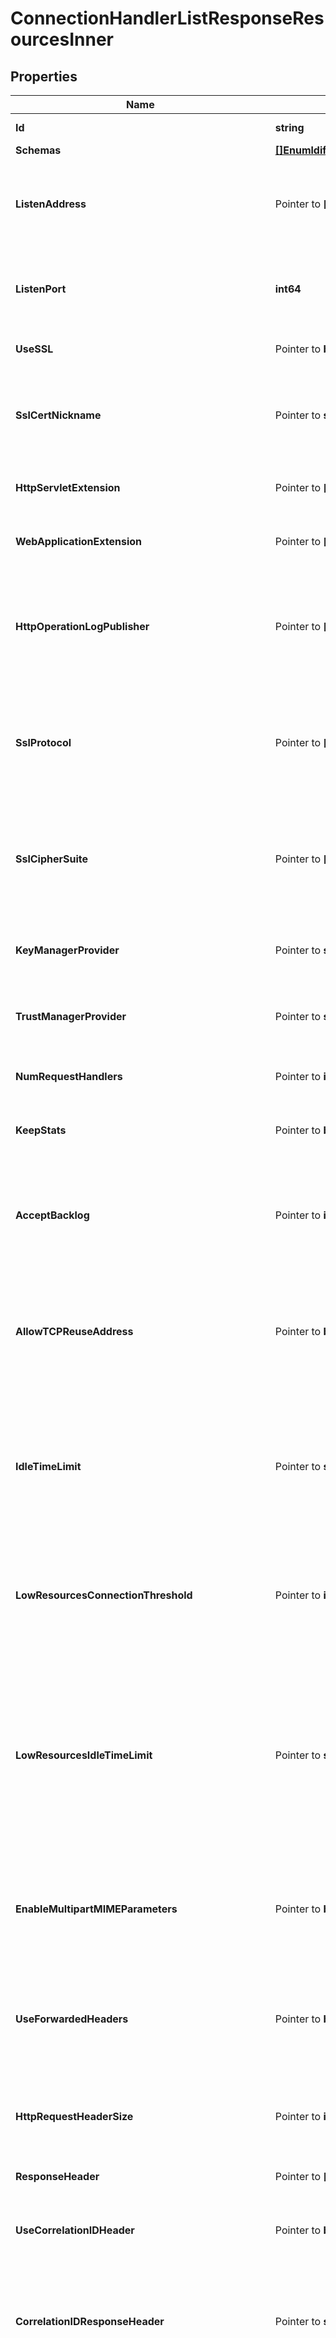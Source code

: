 # ConnectionHandlerListResponseResourcesInner

## Properties

Name | Type | Description | Notes
------------ | ------------- | ------------- | -------------
**Id** | **string** | Name of the Connection Handler | 
**Schemas** | [**[]EnumldifConnectionHandlerSchemaUrn**](EnumldifConnectionHandlerSchemaUrn.md) |  | 
**ListenAddress** | Pointer to **[]string** | Specifies the address or set of addresses on which this LDAP Connection Handler should listen for connections from LDAP clients. | [optional] 
**ListenPort** | **int64** | Specifies the port number on which the LDAP Connection Handler will listen for connections from clients. | 
**UseSSL** | Pointer to **bool** | Indicates whether the LDAP Connection Handler should use SSL. | [optional] 
**SslCertNickname** | Pointer to **string** | Specifies the nickname (also called the alias) of the certificate that the LDAP Connection Handler should use when performing SSL communication. | [optional] 
**HttpServletExtension** | Pointer to **[]string** | Specifies information about servlets that will be provided via this connection handler. | [optional] 
**WebApplicationExtension** | Pointer to **[]string** | Specifies information about web applications that will be provided via this connection handler. | [optional] 
**HttpOperationLogPublisher** | Pointer to **[]string** | Specifies the set of HTTP operation loggers that should be used to log information about requests and responses for operations processed through this HTTP Connection Handler. | [optional] 
**SslProtocol** | Pointer to **[]string** | Specifies the names of the TLS protocols that are allowed for use in SSL or StartTLS communication. The set of supported ssl protocols can be viewed via the ssl context monitor entry. | [optional] 
**SslCipherSuite** | Pointer to **[]string** | Specifies the names of the TLS cipher suites that are allowed for use in SSL or StartTLS communication. The set of supported cipher suites can be viewed via the ssl context monitor entry. | [optional] 
**KeyManagerProvider** | Pointer to **string** | Specifies the name of the key manager that should be used with this LDAP Connection Handler . | [optional] 
**TrustManagerProvider** | Pointer to **string** | Specifies the name of the trust manager that should be used with the LDAP Connection Handler . | [optional] 
**NumRequestHandlers** | Pointer to **int64** | Specifies the number of request handlers that are used to read requests from clients. | [optional] 
**KeepStats** | Pointer to **bool** | Indicates whether to enable statistics collection for this connection handler. | [optional] 
**AcceptBacklog** | Pointer to **int64** | Specifies the maximum number of pending connection attempts that are allowed to queue up in the accept backlog before the server starts rejecting new connection attempts. | [optional] 
**AllowTCPReuseAddress** | Pointer to **bool** | Indicates whether the server should attempt to reuse socket descriptors. This may be useful in environments with a high rate of connection establishment and termination. | [optional] 
**IdleTimeLimit** | Pointer to **string** | Specifies the maximum idle time for a connection. The max idle time is applied when waiting for a new request to be received on a connection, when reading the headers and content of a request, or when writing the headers and content of a response. | [optional] 
**LowResourcesConnectionThreshold** | Pointer to **int64** | Specifies the number of connections, which if exceeded, places this handler in a low resource state where a different idle time limit is applied on the connections. | [optional] 
**LowResourcesIdleTimeLimit** | Pointer to **string** | Specifies the maximum idle time for a connection when this handler is in a low resource state as defined by low-resource-connections. The max idle time is applied when waiting for a new request to be received on a connection, when reading the headers and content of a request, or when writing the headers and content of a response. | [optional] 
**EnableMultipartMIMEParameters** | Pointer to **bool** | Determines whether request form parameters submitted in multipart/ form-data (RFC 2388) format should be processed as request parameters. | [optional] 
**UseForwardedHeaders** | Pointer to **bool** | Indicates whether to use \&quot;Forwarded\&quot; and \&quot;X-Forwarded-*\&quot; request headers to override corresponding HTTP request information available during request processing. | [optional] 
**HttpRequestHeaderSize** | Pointer to **int64** | Specifies the maximum buffer size of an http request including the request uri and all of the request headers. | [optional] 
**ResponseHeader** | Pointer to **[]string** | Specifies HTTP header fields and values added to response headers for all requests. | [optional] 
**UseCorrelationIDHeader** | Pointer to **bool** | If enabled, a correlation ID header will be added to outgoing HTTP responses. | [optional] 
**CorrelationIDResponseHeader** | Pointer to **string** | Specifies the name of the HTTP response header that will contain a correlation ID value. Example values are \&quot;Correlation-Id\&quot;, \&quot;X-Amzn-Trace-Id\&quot;, and \&quot;X-Request-Id\&quot;. | [optional] 
**CorrelationIDRequestHeader** | Pointer to **[]string** | Specifies the set of HTTP request headers that may contain a value to be used as the correlation ID. Example values are \&quot;Correlation-Id\&quot;, \&quot;X-Amzn-Trace-Id\&quot;, and \&quot;X-Request-Id\&quot;. | [optional] 
**SslClientAuthPolicy** | Pointer to [**EnumconnectionHandlerSslClientAuthPolicyProp**](EnumconnectionHandlerSslClientAuthPolicyProp.md) |  | [optional] 
**EnableSniHostnameChecks** | Pointer to **bool** | Requires SNI hostnames to match or else throw an Invalid SNI error. | [optional] 
**Description** | Pointer to **string** | A description for this Connection Handler | [optional] 
**Enabled** | **bool** | Indicates whether the Connection Handler is enabled. | 
**Meta** | Pointer to [**MetaMeta**](MetaMeta.md) |  | [optional] 
**Urnpingidentityschemasconfigurationmessages20** | Pointer to [**MetaUrnPingidentitySchemasConfigurationMessages20**](MetaUrnPingidentitySchemasConfigurationMessages20.md) |  | [optional] 
**AllowedClient** | Pointer to **[]string** | Specifies a set of address masks that determines the addresses of the clients that are allowed to establish connections to this connection handler. | [optional] 
**DeniedClient** | Pointer to **[]string** | Specifies a set of address masks that determines the addresses of the clients that are not allowed to establish connections to this connection handler. | [optional] 
**AllowStartTLS** | Pointer to **bool** | Indicates whether clients are allowed to use StartTLS. | [optional] 
**AllowLDAPV2** | Pointer to **bool** | Indicates whether connections from LDAPv2 clients are allowed. | [optional] 
**UseTCPKeepAlive** | Pointer to **bool** | Indicates whether the LDAP Connection Handler should use TCP keep-alive. | [optional] 
**SendRejectionNotice** | Pointer to **bool** | Indicates whether the LDAP Connection Handler should send a notice of disconnection extended response message to the client if a new connection is rejected for some reason. | [optional] 
**FailedBindResponseDelay** | Pointer to **string** | Specifies the length of time that the server should delay the response to non-successful bind operations. A value of zero milliseconds indicates that non-successful bind operations should not be delayed. | [optional] 
**MaxRequestSize** | Pointer to **string** | Specifies the size of the largest LDAP request message that will be allowed by this LDAP Connection handler. | [optional] 
**MaxCancelHandlers** | Pointer to **int64** | Specifies the maximum number of threads that are used to process cancel and abandon requests from clients. | [optional] 
**NumAcceptHandlers** | Pointer to **int64** | Specifies the number of threads that are used to accept new client connections, and to perform any initial preparation on those connections that may be needed before the connection can be used to read requests and send responses. | [optional] 
**RequestHandlerPerConnection** | Pointer to **bool** | Indicates whether a separate request handler thread should be created for each client connection, which can help avoid starvation of client connections for cases in which one or more clients send large numbers of concurrent asynchronous requests. This should only be used for cases in which a relatively small number of connections will be established at any given time, the connections established will generally be long-lived, and at least one client may send high volumes of asynchronous requests. This property can be used to alleviate possible blocking during long-running TLS negotiation on a single request handler which can result in it being unable to acknowledge further client requests until the TLS negotation completes or times out. | [optional] 
**MaxBlockedWriteTimeLimit** | Pointer to **string** | Specifies the maximum length of time that attempts to write data to LDAP clients should be allowed to block. | [optional] 
**AutoAuthenticateUsingClientCertificate** | Pointer to **bool** | Indicates whether to attempt to automatically authenticate a client connection that has established a secure communication channel (using either SSL or StartTLS) and presented its own client certificate. Generally, clients should use the SASL EXTERNAL mechanism to authenticate using a client certificate, but some clients may not support that capability and/or may expect automatic authentication. | [optional] 
**CloseConnectionsWhenUnavailable** | Pointer to **bool** | Indicates whether all connections associated with this LDAP Connection Handler should be closed and no new connections accepted when the server has determined that it is \&quot;unavailable.\&quot; This allows clients (or a network load balancer) to route requests to another server. | [optional] 
**CloseConnectionsOnExplicitGC** | Pointer to **bool** | Indicates whether all connections associated with this LDAP Connection Handler should be closed before an explicit garbage collection is performed to allow clients to route requests to another server. | [optional] 
**LdifDirectory** | **string** | Specifies the path to the directory in which the LDIF files should be placed. | 
**PollInterval** | **string** | Specifies how frequently the LDIF connection handler should check the LDIF directory to determine whether a new LDIF file has been added. | 

## Methods

### NewConnectionHandlerListResponseResourcesInner

`func NewConnectionHandlerListResponseResourcesInner(id string, schemas []EnumldifConnectionHandlerSchemaUrn, listenPort int64, enabled bool, ldifDirectory string, pollInterval string, ) *ConnectionHandlerListResponseResourcesInner`

NewConnectionHandlerListResponseResourcesInner instantiates a new ConnectionHandlerListResponseResourcesInner object
This constructor will assign default values to properties that have it defined,
and makes sure properties required by API are set, but the set of arguments
will change when the set of required properties is changed

### NewConnectionHandlerListResponseResourcesInnerWithDefaults

`func NewConnectionHandlerListResponseResourcesInnerWithDefaults() *ConnectionHandlerListResponseResourcesInner`

NewConnectionHandlerListResponseResourcesInnerWithDefaults instantiates a new ConnectionHandlerListResponseResourcesInner object
This constructor will only assign default values to properties that have it defined,
but it doesn't guarantee that properties required by API are set

### GetId

`func (o *ConnectionHandlerListResponseResourcesInner) GetId() string`

GetId returns the Id field if non-nil, zero value otherwise.

### GetIdOk

`func (o *ConnectionHandlerListResponseResourcesInner) GetIdOk() (*string, bool)`

GetIdOk returns a tuple with the Id field if it's non-nil, zero value otherwise
and a boolean to check if the value has been set.

### SetId

`func (o *ConnectionHandlerListResponseResourcesInner) SetId(v string)`

SetId sets Id field to given value.


### GetSchemas

`func (o *ConnectionHandlerListResponseResourcesInner) GetSchemas() []EnumldifConnectionHandlerSchemaUrn`

GetSchemas returns the Schemas field if non-nil, zero value otherwise.

### GetSchemasOk

`func (o *ConnectionHandlerListResponseResourcesInner) GetSchemasOk() (*[]EnumldifConnectionHandlerSchemaUrn, bool)`

GetSchemasOk returns a tuple with the Schemas field if it's non-nil, zero value otherwise
and a boolean to check if the value has been set.

### SetSchemas

`func (o *ConnectionHandlerListResponseResourcesInner) SetSchemas(v []EnumldifConnectionHandlerSchemaUrn)`

SetSchemas sets Schemas field to given value.


### GetListenAddress

`func (o *ConnectionHandlerListResponseResourcesInner) GetListenAddress() []string`

GetListenAddress returns the ListenAddress field if non-nil, zero value otherwise.

### GetListenAddressOk

`func (o *ConnectionHandlerListResponseResourcesInner) GetListenAddressOk() (*[]string, bool)`

GetListenAddressOk returns a tuple with the ListenAddress field if it's non-nil, zero value otherwise
and a boolean to check if the value has been set.

### SetListenAddress

`func (o *ConnectionHandlerListResponseResourcesInner) SetListenAddress(v []string)`

SetListenAddress sets ListenAddress field to given value.

### HasListenAddress

`func (o *ConnectionHandlerListResponseResourcesInner) HasListenAddress() bool`

HasListenAddress returns a boolean if a field has been set.

### GetListenPort

`func (o *ConnectionHandlerListResponseResourcesInner) GetListenPort() int64`

GetListenPort returns the ListenPort field if non-nil, zero value otherwise.

### GetListenPortOk

`func (o *ConnectionHandlerListResponseResourcesInner) GetListenPortOk() (*int64, bool)`

GetListenPortOk returns a tuple with the ListenPort field if it's non-nil, zero value otherwise
and a boolean to check if the value has been set.

### SetListenPort

`func (o *ConnectionHandlerListResponseResourcesInner) SetListenPort(v int64)`

SetListenPort sets ListenPort field to given value.


### GetUseSSL

`func (o *ConnectionHandlerListResponseResourcesInner) GetUseSSL() bool`

GetUseSSL returns the UseSSL field if non-nil, zero value otherwise.

### GetUseSSLOk

`func (o *ConnectionHandlerListResponseResourcesInner) GetUseSSLOk() (*bool, bool)`

GetUseSSLOk returns a tuple with the UseSSL field if it's non-nil, zero value otherwise
and a boolean to check if the value has been set.

### SetUseSSL

`func (o *ConnectionHandlerListResponseResourcesInner) SetUseSSL(v bool)`

SetUseSSL sets UseSSL field to given value.

### HasUseSSL

`func (o *ConnectionHandlerListResponseResourcesInner) HasUseSSL() bool`

HasUseSSL returns a boolean if a field has been set.

### GetSslCertNickname

`func (o *ConnectionHandlerListResponseResourcesInner) GetSslCertNickname() string`

GetSslCertNickname returns the SslCertNickname field if non-nil, zero value otherwise.

### GetSslCertNicknameOk

`func (o *ConnectionHandlerListResponseResourcesInner) GetSslCertNicknameOk() (*string, bool)`

GetSslCertNicknameOk returns a tuple with the SslCertNickname field if it's non-nil, zero value otherwise
and a boolean to check if the value has been set.

### SetSslCertNickname

`func (o *ConnectionHandlerListResponseResourcesInner) SetSslCertNickname(v string)`

SetSslCertNickname sets SslCertNickname field to given value.

### HasSslCertNickname

`func (o *ConnectionHandlerListResponseResourcesInner) HasSslCertNickname() bool`

HasSslCertNickname returns a boolean if a field has been set.

### GetHttpServletExtension

`func (o *ConnectionHandlerListResponseResourcesInner) GetHttpServletExtension() []string`

GetHttpServletExtension returns the HttpServletExtension field if non-nil, zero value otherwise.

### GetHttpServletExtensionOk

`func (o *ConnectionHandlerListResponseResourcesInner) GetHttpServletExtensionOk() (*[]string, bool)`

GetHttpServletExtensionOk returns a tuple with the HttpServletExtension field if it's non-nil, zero value otherwise
and a boolean to check if the value has been set.

### SetHttpServletExtension

`func (o *ConnectionHandlerListResponseResourcesInner) SetHttpServletExtension(v []string)`

SetHttpServletExtension sets HttpServletExtension field to given value.

### HasHttpServletExtension

`func (o *ConnectionHandlerListResponseResourcesInner) HasHttpServletExtension() bool`

HasHttpServletExtension returns a boolean if a field has been set.

### GetWebApplicationExtension

`func (o *ConnectionHandlerListResponseResourcesInner) GetWebApplicationExtension() []string`

GetWebApplicationExtension returns the WebApplicationExtension field if non-nil, zero value otherwise.

### GetWebApplicationExtensionOk

`func (o *ConnectionHandlerListResponseResourcesInner) GetWebApplicationExtensionOk() (*[]string, bool)`

GetWebApplicationExtensionOk returns a tuple with the WebApplicationExtension field if it's non-nil, zero value otherwise
and a boolean to check if the value has been set.

### SetWebApplicationExtension

`func (o *ConnectionHandlerListResponseResourcesInner) SetWebApplicationExtension(v []string)`

SetWebApplicationExtension sets WebApplicationExtension field to given value.

### HasWebApplicationExtension

`func (o *ConnectionHandlerListResponseResourcesInner) HasWebApplicationExtension() bool`

HasWebApplicationExtension returns a boolean if a field has been set.

### GetHttpOperationLogPublisher

`func (o *ConnectionHandlerListResponseResourcesInner) GetHttpOperationLogPublisher() []string`

GetHttpOperationLogPublisher returns the HttpOperationLogPublisher field if non-nil, zero value otherwise.

### GetHttpOperationLogPublisherOk

`func (o *ConnectionHandlerListResponseResourcesInner) GetHttpOperationLogPublisherOk() (*[]string, bool)`

GetHttpOperationLogPublisherOk returns a tuple with the HttpOperationLogPublisher field if it's non-nil, zero value otherwise
and a boolean to check if the value has been set.

### SetHttpOperationLogPublisher

`func (o *ConnectionHandlerListResponseResourcesInner) SetHttpOperationLogPublisher(v []string)`

SetHttpOperationLogPublisher sets HttpOperationLogPublisher field to given value.

### HasHttpOperationLogPublisher

`func (o *ConnectionHandlerListResponseResourcesInner) HasHttpOperationLogPublisher() bool`

HasHttpOperationLogPublisher returns a boolean if a field has been set.

### GetSslProtocol

`func (o *ConnectionHandlerListResponseResourcesInner) GetSslProtocol() []string`

GetSslProtocol returns the SslProtocol field if non-nil, zero value otherwise.

### GetSslProtocolOk

`func (o *ConnectionHandlerListResponseResourcesInner) GetSslProtocolOk() (*[]string, bool)`

GetSslProtocolOk returns a tuple with the SslProtocol field if it's non-nil, zero value otherwise
and a boolean to check if the value has been set.

### SetSslProtocol

`func (o *ConnectionHandlerListResponseResourcesInner) SetSslProtocol(v []string)`

SetSslProtocol sets SslProtocol field to given value.

### HasSslProtocol

`func (o *ConnectionHandlerListResponseResourcesInner) HasSslProtocol() bool`

HasSslProtocol returns a boolean if a field has been set.

### GetSslCipherSuite

`func (o *ConnectionHandlerListResponseResourcesInner) GetSslCipherSuite() []string`

GetSslCipherSuite returns the SslCipherSuite field if non-nil, zero value otherwise.

### GetSslCipherSuiteOk

`func (o *ConnectionHandlerListResponseResourcesInner) GetSslCipherSuiteOk() (*[]string, bool)`

GetSslCipherSuiteOk returns a tuple with the SslCipherSuite field if it's non-nil, zero value otherwise
and a boolean to check if the value has been set.

### SetSslCipherSuite

`func (o *ConnectionHandlerListResponseResourcesInner) SetSslCipherSuite(v []string)`

SetSslCipherSuite sets SslCipherSuite field to given value.

### HasSslCipherSuite

`func (o *ConnectionHandlerListResponseResourcesInner) HasSslCipherSuite() bool`

HasSslCipherSuite returns a boolean if a field has been set.

### GetKeyManagerProvider

`func (o *ConnectionHandlerListResponseResourcesInner) GetKeyManagerProvider() string`

GetKeyManagerProvider returns the KeyManagerProvider field if non-nil, zero value otherwise.

### GetKeyManagerProviderOk

`func (o *ConnectionHandlerListResponseResourcesInner) GetKeyManagerProviderOk() (*string, bool)`

GetKeyManagerProviderOk returns a tuple with the KeyManagerProvider field if it's non-nil, zero value otherwise
and a boolean to check if the value has been set.

### SetKeyManagerProvider

`func (o *ConnectionHandlerListResponseResourcesInner) SetKeyManagerProvider(v string)`

SetKeyManagerProvider sets KeyManagerProvider field to given value.

### HasKeyManagerProvider

`func (o *ConnectionHandlerListResponseResourcesInner) HasKeyManagerProvider() bool`

HasKeyManagerProvider returns a boolean if a field has been set.

### GetTrustManagerProvider

`func (o *ConnectionHandlerListResponseResourcesInner) GetTrustManagerProvider() string`

GetTrustManagerProvider returns the TrustManagerProvider field if non-nil, zero value otherwise.

### GetTrustManagerProviderOk

`func (o *ConnectionHandlerListResponseResourcesInner) GetTrustManagerProviderOk() (*string, bool)`

GetTrustManagerProviderOk returns a tuple with the TrustManagerProvider field if it's non-nil, zero value otherwise
and a boolean to check if the value has been set.

### SetTrustManagerProvider

`func (o *ConnectionHandlerListResponseResourcesInner) SetTrustManagerProvider(v string)`

SetTrustManagerProvider sets TrustManagerProvider field to given value.

### HasTrustManagerProvider

`func (o *ConnectionHandlerListResponseResourcesInner) HasTrustManagerProvider() bool`

HasTrustManagerProvider returns a boolean if a field has been set.

### GetNumRequestHandlers

`func (o *ConnectionHandlerListResponseResourcesInner) GetNumRequestHandlers() int64`

GetNumRequestHandlers returns the NumRequestHandlers field if non-nil, zero value otherwise.

### GetNumRequestHandlersOk

`func (o *ConnectionHandlerListResponseResourcesInner) GetNumRequestHandlersOk() (*int64, bool)`

GetNumRequestHandlersOk returns a tuple with the NumRequestHandlers field if it's non-nil, zero value otherwise
and a boolean to check if the value has been set.

### SetNumRequestHandlers

`func (o *ConnectionHandlerListResponseResourcesInner) SetNumRequestHandlers(v int64)`

SetNumRequestHandlers sets NumRequestHandlers field to given value.

### HasNumRequestHandlers

`func (o *ConnectionHandlerListResponseResourcesInner) HasNumRequestHandlers() bool`

HasNumRequestHandlers returns a boolean if a field has been set.

### GetKeepStats

`func (o *ConnectionHandlerListResponseResourcesInner) GetKeepStats() bool`

GetKeepStats returns the KeepStats field if non-nil, zero value otherwise.

### GetKeepStatsOk

`func (o *ConnectionHandlerListResponseResourcesInner) GetKeepStatsOk() (*bool, bool)`

GetKeepStatsOk returns a tuple with the KeepStats field if it's non-nil, zero value otherwise
and a boolean to check if the value has been set.

### SetKeepStats

`func (o *ConnectionHandlerListResponseResourcesInner) SetKeepStats(v bool)`

SetKeepStats sets KeepStats field to given value.

### HasKeepStats

`func (o *ConnectionHandlerListResponseResourcesInner) HasKeepStats() bool`

HasKeepStats returns a boolean if a field has been set.

### GetAcceptBacklog

`func (o *ConnectionHandlerListResponseResourcesInner) GetAcceptBacklog() int64`

GetAcceptBacklog returns the AcceptBacklog field if non-nil, zero value otherwise.

### GetAcceptBacklogOk

`func (o *ConnectionHandlerListResponseResourcesInner) GetAcceptBacklogOk() (*int64, bool)`

GetAcceptBacklogOk returns a tuple with the AcceptBacklog field if it's non-nil, zero value otherwise
and a boolean to check if the value has been set.

### SetAcceptBacklog

`func (o *ConnectionHandlerListResponseResourcesInner) SetAcceptBacklog(v int64)`

SetAcceptBacklog sets AcceptBacklog field to given value.

### HasAcceptBacklog

`func (o *ConnectionHandlerListResponseResourcesInner) HasAcceptBacklog() bool`

HasAcceptBacklog returns a boolean if a field has been set.

### GetAllowTCPReuseAddress

`func (o *ConnectionHandlerListResponseResourcesInner) GetAllowTCPReuseAddress() bool`

GetAllowTCPReuseAddress returns the AllowTCPReuseAddress field if non-nil, zero value otherwise.

### GetAllowTCPReuseAddressOk

`func (o *ConnectionHandlerListResponseResourcesInner) GetAllowTCPReuseAddressOk() (*bool, bool)`

GetAllowTCPReuseAddressOk returns a tuple with the AllowTCPReuseAddress field if it's non-nil, zero value otherwise
and a boolean to check if the value has been set.

### SetAllowTCPReuseAddress

`func (o *ConnectionHandlerListResponseResourcesInner) SetAllowTCPReuseAddress(v bool)`

SetAllowTCPReuseAddress sets AllowTCPReuseAddress field to given value.

### HasAllowTCPReuseAddress

`func (o *ConnectionHandlerListResponseResourcesInner) HasAllowTCPReuseAddress() bool`

HasAllowTCPReuseAddress returns a boolean if a field has been set.

### GetIdleTimeLimit

`func (o *ConnectionHandlerListResponseResourcesInner) GetIdleTimeLimit() string`

GetIdleTimeLimit returns the IdleTimeLimit field if non-nil, zero value otherwise.

### GetIdleTimeLimitOk

`func (o *ConnectionHandlerListResponseResourcesInner) GetIdleTimeLimitOk() (*string, bool)`

GetIdleTimeLimitOk returns a tuple with the IdleTimeLimit field if it's non-nil, zero value otherwise
and a boolean to check if the value has been set.

### SetIdleTimeLimit

`func (o *ConnectionHandlerListResponseResourcesInner) SetIdleTimeLimit(v string)`

SetIdleTimeLimit sets IdleTimeLimit field to given value.

### HasIdleTimeLimit

`func (o *ConnectionHandlerListResponseResourcesInner) HasIdleTimeLimit() bool`

HasIdleTimeLimit returns a boolean if a field has been set.

### GetLowResourcesConnectionThreshold

`func (o *ConnectionHandlerListResponseResourcesInner) GetLowResourcesConnectionThreshold() int64`

GetLowResourcesConnectionThreshold returns the LowResourcesConnectionThreshold field if non-nil, zero value otherwise.

### GetLowResourcesConnectionThresholdOk

`func (o *ConnectionHandlerListResponseResourcesInner) GetLowResourcesConnectionThresholdOk() (*int64, bool)`

GetLowResourcesConnectionThresholdOk returns a tuple with the LowResourcesConnectionThreshold field if it's non-nil, zero value otherwise
and a boolean to check if the value has been set.

### SetLowResourcesConnectionThreshold

`func (o *ConnectionHandlerListResponseResourcesInner) SetLowResourcesConnectionThreshold(v int64)`

SetLowResourcesConnectionThreshold sets LowResourcesConnectionThreshold field to given value.

### HasLowResourcesConnectionThreshold

`func (o *ConnectionHandlerListResponseResourcesInner) HasLowResourcesConnectionThreshold() bool`

HasLowResourcesConnectionThreshold returns a boolean if a field has been set.

### GetLowResourcesIdleTimeLimit

`func (o *ConnectionHandlerListResponseResourcesInner) GetLowResourcesIdleTimeLimit() string`

GetLowResourcesIdleTimeLimit returns the LowResourcesIdleTimeLimit field if non-nil, zero value otherwise.

### GetLowResourcesIdleTimeLimitOk

`func (o *ConnectionHandlerListResponseResourcesInner) GetLowResourcesIdleTimeLimitOk() (*string, bool)`

GetLowResourcesIdleTimeLimitOk returns a tuple with the LowResourcesIdleTimeLimit field if it's non-nil, zero value otherwise
and a boolean to check if the value has been set.

### SetLowResourcesIdleTimeLimit

`func (o *ConnectionHandlerListResponseResourcesInner) SetLowResourcesIdleTimeLimit(v string)`

SetLowResourcesIdleTimeLimit sets LowResourcesIdleTimeLimit field to given value.

### HasLowResourcesIdleTimeLimit

`func (o *ConnectionHandlerListResponseResourcesInner) HasLowResourcesIdleTimeLimit() bool`

HasLowResourcesIdleTimeLimit returns a boolean if a field has been set.

### GetEnableMultipartMIMEParameters

`func (o *ConnectionHandlerListResponseResourcesInner) GetEnableMultipartMIMEParameters() bool`

GetEnableMultipartMIMEParameters returns the EnableMultipartMIMEParameters field if non-nil, zero value otherwise.

### GetEnableMultipartMIMEParametersOk

`func (o *ConnectionHandlerListResponseResourcesInner) GetEnableMultipartMIMEParametersOk() (*bool, bool)`

GetEnableMultipartMIMEParametersOk returns a tuple with the EnableMultipartMIMEParameters field if it's non-nil, zero value otherwise
and a boolean to check if the value has been set.

### SetEnableMultipartMIMEParameters

`func (o *ConnectionHandlerListResponseResourcesInner) SetEnableMultipartMIMEParameters(v bool)`

SetEnableMultipartMIMEParameters sets EnableMultipartMIMEParameters field to given value.

### HasEnableMultipartMIMEParameters

`func (o *ConnectionHandlerListResponseResourcesInner) HasEnableMultipartMIMEParameters() bool`

HasEnableMultipartMIMEParameters returns a boolean if a field has been set.

### GetUseForwardedHeaders

`func (o *ConnectionHandlerListResponseResourcesInner) GetUseForwardedHeaders() bool`

GetUseForwardedHeaders returns the UseForwardedHeaders field if non-nil, zero value otherwise.

### GetUseForwardedHeadersOk

`func (o *ConnectionHandlerListResponseResourcesInner) GetUseForwardedHeadersOk() (*bool, bool)`

GetUseForwardedHeadersOk returns a tuple with the UseForwardedHeaders field if it's non-nil, zero value otherwise
and a boolean to check if the value has been set.

### SetUseForwardedHeaders

`func (o *ConnectionHandlerListResponseResourcesInner) SetUseForwardedHeaders(v bool)`

SetUseForwardedHeaders sets UseForwardedHeaders field to given value.

### HasUseForwardedHeaders

`func (o *ConnectionHandlerListResponseResourcesInner) HasUseForwardedHeaders() bool`

HasUseForwardedHeaders returns a boolean if a field has been set.

### GetHttpRequestHeaderSize

`func (o *ConnectionHandlerListResponseResourcesInner) GetHttpRequestHeaderSize() int64`

GetHttpRequestHeaderSize returns the HttpRequestHeaderSize field if non-nil, zero value otherwise.

### GetHttpRequestHeaderSizeOk

`func (o *ConnectionHandlerListResponseResourcesInner) GetHttpRequestHeaderSizeOk() (*int64, bool)`

GetHttpRequestHeaderSizeOk returns a tuple with the HttpRequestHeaderSize field if it's non-nil, zero value otherwise
and a boolean to check if the value has been set.

### SetHttpRequestHeaderSize

`func (o *ConnectionHandlerListResponseResourcesInner) SetHttpRequestHeaderSize(v int64)`

SetHttpRequestHeaderSize sets HttpRequestHeaderSize field to given value.

### HasHttpRequestHeaderSize

`func (o *ConnectionHandlerListResponseResourcesInner) HasHttpRequestHeaderSize() bool`

HasHttpRequestHeaderSize returns a boolean if a field has been set.

### GetResponseHeader

`func (o *ConnectionHandlerListResponseResourcesInner) GetResponseHeader() []string`

GetResponseHeader returns the ResponseHeader field if non-nil, zero value otherwise.

### GetResponseHeaderOk

`func (o *ConnectionHandlerListResponseResourcesInner) GetResponseHeaderOk() (*[]string, bool)`

GetResponseHeaderOk returns a tuple with the ResponseHeader field if it's non-nil, zero value otherwise
and a boolean to check if the value has been set.

### SetResponseHeader

`func (o *ConnectionHandlerListResponseResourcesInner) SetResponseHeader(v []string)`

SetResponseHeader sets ResponseHeader field to given value.

### HasResponseHeader

`func (o *ConnectionHandlerListResponseResourcesInner) HasResponseHeader() bool`

HasResponseHeader returns a boolean if a field has been set.

### GetUseCorrelationIDHeader

`func (o *ConnectionHandlerListResponseResourcesInner) GetUseCorrelationIDHeader() bool`

GetUseCorrelationIDHeader returns the UseCorrelationIDHeader field if non-nil, zero value otherwise.

### GetUseCorrelationIDHeaderOk

`func (o *ConnectionHandlerListResponseResourcesInner) GetUseCorrelationIDHeaderOk() (*bool, bool)`

GetUseCorrelationIDHeaderOk returns a tuple with the UseCorrelationIDHeader field if it's non-nil, zero value otherwise
and a boolean to check if the value has been set.

### SetUseCorrelationIDHeader

`func (o *ConnectionHandlerListResponseResourcesInner) SetUseCorrelationIDHeader(v bool)`

SetUseCorrelationIDHeader sets UseCorrelationIDHeader field to given value.

### HasUseCorrelationIDHeader

`func (o *ConnectionHandlerListResponseResourcesInner) HasUseCorrelationIDHeader() bool`

HasUseCorrelationIDHeader returns a boolean if a field has been set.

### GetCorrelationIDResponseHeader

`func (o *ConnectionHandlerListResponseResourcesInner) GetCorrelationIDResponseHeader() string`

GetCorrelationIDResponseHeader returns the CorrelationIDResponseHeader field if non-nil, zero value otherwise.

### GetCorrelationIDResponseHeaderOk

`func (o *ConnectionHandlerListResponseResourcesInner) GetCorrelationIDResponseHeaderOk() (*string, bool)`

GetCorrelationIDResponseHeaderOk returns a tuple with the CorrelationIDResponseHeader field if it's non-nil, zero value otherwise
and a boolean to check if the value has been set.

### SetCorrelationIDResponseHeader

`func (o *ConnectionHandlerListResponseResourcesInner) SetCorrelationIDResponseHeader(v string)`

SetCorrelationIDResponseHeader sets CorrelationIDResponseHeader field to given value.

### HasCorrelationIDResponseHeader

`func (o *ConnectionHandlerListResponseResourcesInner) HasCorrelationIDResponseHeader() bool`

HasCorrelationIDResponseHeader returns a boolean if a field has been set.

### GetCorrelationIDRequestHeader

`func (o *ConnectionHandlerListResponseResourcesInner) GetCorrelationIDRequestHeader() []string`

GetCorrelationIDRequestHeader returns the CorrelationIDRequestHeader field if non-nil, zero value otherwise.

### GetCorrelationIDRequestHeaderOk

`func (o *ConnectionHandlerListResponseResourcesInner) GetCorrelationIDRequestHeaderOk() (*[]string, bool)`

GetCorrelationIDRequestHeaderOk returns a tuple with the CorrelationIDRequestHeader field if it's non-nil, zero value otherwise
and a boolean to check if the value has been set.

### SetCorrelationIDRequestHeader

`func (o *ConnectionHandlerListResponseResourcesInner) SetCorrelationIDRequestHeader(v []string)`

SetCorrelationIDRequestHeader sets CorrelationIDRequestHeader field to given value.

### HasCorrelationIDRequestHeader

`func (o *ConnectionHandlerListResponseResourcesInner) HasCorrelationIDRequestHeader() bool`

HasCorrelationIDRequestHeader returns a boolean if a field has been set.

### GetSslClientAuthPolicy

`func (o *ConnectionHandlerListResponseResourcesInner) GetSslClientAuthPolicy() EnumconnectionHandlerSslClientAuthPolicyProp`

GetSslClientAuthPolicy returns the SslClientAuthPolicy field if non-nil, zero value otherwise.

### GetSslClientAuthPolicyOk

`func (o *ConnectionHandlerListResponseResourcesInner) GetSslClientAuthPolicyOk() (*EnumconnectionHandlerSslClientAuthPolicyProp, bool)`

GetSslClientAuthPolicyOk returns a tuple with the SslClientAuthPolicy field if it's non-nil, zero value otherwise
and a boolean to check if the value has been set.

### SetSslClientAuthPolicy

`func (o *ConnectionHandlerListResponseResourcesInner) SetSslClientAuthPolicy(v EnumconnectionHandlerSslClientAuthPolicyProp)`

SetSslClientAuthPolicy sets SslClientAuthPolicy field to given value.

### HasSslClientAuthPolicy

`func (o *ConnectionHandlerListResponseResourcesInner) HasSslClientAuthPolicy() bool`

HasSslClientAuthPolicy returns a boolean if a field has been set.

### GetEnableSniHostnameChecks

`func (o *ConnectionHandlerListResponseResourcesInner) GetEnableSniHostnameChecks() bool`

GetEnableSniHostnameChecks returns the EnableSniHostnameChecks field if non-nil, zero value otherwise.

### GetEnableSniHostnameChecksOk

`func (o *ConnectionHandlerListResponseResourcesInner) GetEnableSniHostnameChecksOk() (*bool, bool)`

GetEnableSniHostnameChecksOk returns a tuple with the EnableSniHostnameChecks field if it's non-nil, zero value otherwise
and a boolean to check if the value has been set.

### SetEnableSniHostnameChecks

`func (o *ConnectionHandlerListResponseResourcesInner) SetEnableSniHostnameChecks(v bool)`

SetEnableSniHostnameChecks sets EnableSniHostnameChecks field to given value.

### HasEnableSniHostnameChecks

`func (o *ConnectionHandlerListResponseResourcesInner) HasEnableSniHostnameChecks() bool`

HasEnableSniHostnameChecks returns a boolean if a field has been set.

### GetDescription

`func (o *ConnectionHandlerListResponseResourcesInner) GetDescription() string`

GetDescription returns the Description field if non-nil, zero value otherwise.

### GetDescriptionOk

`func (o *ConnectionHandlerListResponseResourcesInner) GetDescriptionOk() (*string, bool)`

GetDescriptionOk returns a tuple with the Description field if it's non-nil, zero value otherwise
and a boolean to check if the value has been set.

### SetDescription

`func (o *ConnectionHandlerListResponseResourcesInner) SetDescription(v string)`

SetDescription sets Description field to given value.

### HasDescription

`func (o *ConnectionHandlerListResponseResourcesInner) HasDescription() bool`

HasDescription returns a boolean if a field has been set.

### GetEnabled

`func (o *ConnectionHandlerListResponseResourcesInner) GetEnabled() bool`

GetEnabled returns the Enabled field if non-nil, zero value otherwise.

### GetEnabledOk

`func (o *ConnectionHandlerListResponseResourcesInner) GetEnabledOk() (*bool, bool)`

GetEnabledOk returns a tuple with the Enabled field if it's non-nil, zero value otherwise
and a boolean to check if the value has been set.

### SetEnabled

`func (o *ConnectionHandlerListResponseResourcesInner) SetEnabled(v bool)`

SetEnabled sets Enabled field to given value.


### GetMeta

`func (o *ConnectionHandlerListResponseResourcesInner) GetMeta() MetaMeta`

GetMeta returns the Meta field if non-nil, zero value otherwise.

### GetMetaOk

`func (o *ConnectionHandlerListResponseResourcesInner) GetMetaOk() (*MetaMeta, bool)`

GetMetaOk returns a tuple with the Meta field if it's non-nil, zero value otherwise
and a boolean to check if the value has been set.

### SetMeta

`func (o *ConnectionHandlerListResponseResourcesInner) SetMeta(v MetaMeta)`

SetMeta sets Meta field to given value.

### HasMeta

`func (o *ConnectionHandlerListResponseResourcesInner) HasMeta() bool`

HasMeta returns a boolean if a field has been set.

### GetUrnpingidentityschemasconfigurationmessages20

`func (o *ConnectionHandlerListResponseResourcesInner) GetUrnpingidentityschemasconfigurationmessages20() MetaUrnPingidentitySchemasConfigurationMessages20`

GetUrnpingidentityschemasconfigurationmessages20 returns the Urnpingidentityschemasconfigurationmessages20 field if non-nil, zero value otherwise.

### GetUrnpingidentityschemasconfigurationmessages20Ok

`func (o *ConnectionHandlerListResponseResourcesInner) GetUrnpingidentityschemasconfigurationmessages20Ok() (*MetaUrnPingidentitySchemasConfigurationMessages20, bool)`

GetUrnpingidentityschemasconfigurationmessages20Ok returns a tuple with the Urnpingidentityschemasconfigurationmessages20 field if it's non-nil, zero value otherwise
and a boolean to check if the value has been set.

### SetUrnpingidentityschemasconfigurationmessages20

`func (o *ConnectionHandlerListResponseResourcesInner) SetUrnpingidentityschemasconfigurationmessages20(v MetaUrnPingidentitySchemasConfigurationMessages20)`

SetUrnpingidentityschemasconfigurationmessages20 sets Urnpingidentityschemasconfigurationmessages20 field to given value.

### HasUrnpingidentityschemasconfigurationmessages20

`func (o *ConnectionHandlerListResponseResourcesInner) HasUrnpingidentityschemasconfigurationmessages20() bool`

HasUrnpingidentityschemasconfigurationmessages20 returns a boolean if a field has been set.

### GetAllowedClient

`func (o *ConnectionHandlerListResponseResourcesInner) GetAllowedClient() []string`

GetAllowedClient returns the AllowedClient field if non-nil, zero value otherwise.

### GetAllowedClientOk

`func (o *ConnectionHandlerListResponseResourcesInner) GetAllowedClientOk() (*[]string, bool)`

GetAllowedClientOk returns a tuple with the AllowedClient field if it's non-nil, zero value otherwise
and a boolean to check if the value has been set.

### SetAllowedClient

`func (o *ConnectionHandlerListResponseResourcesInner) SetAllowedClient(v []string)`

SetAllowedClient sets AllowedClient field to given value.

### HasAllowedClient

`func (o *ConnectionHandlerListResponseResourcesInner) HasAllowedClient() bool`

HasAllowedClient returns a boolean if a field has been set.

### GetDeniedClient

`func (o *ConnectionHandlerListResponseResourcesInner) GetDeniedClient() []string`

GetDeniedClient returns the DeniedClient field if non-nil, zero value otherwise.

### GetDeniedClientOk

`func (o *ConnectionHandlerListResponseResourcesInner) GetDeniedClientOk() (*[]string, bool)`

GetDeniedClientOk returns a tuple with the DeniedClient field if it's non-nil, zero value otherwise
and a boolean to check if the value has been set.

### SetDeniedClient

`func (o *ConnectionHandlerListResponseResourcesInner) SetDeniedClient(v []string)`

SetDeniedClient sets DeniedClient field to given value.

### HasDeniedClient

`func (o *ConnectionHandlerListResponseResourcesInner) HasDeniedClient() bool`

HasDeniedClient returns a boolean if a field has been set.

### GetAllowStartTLS

`func (o *ConnectionHandlerListResponseResourcesInner) GetAllowStartTLS() bool`

GetAllowStartTLS returns the AllowStartTLS field if non-nil, zero value otherwise.

### GetAllowStartTLSOk

`func (o *ConnectionHandlerListResponseResourcesInner) GetAllowStartTLSOk() (*bool, bool)`

GetAllowStartTLSOk returns a tuple with the AllowStartTLS field if it's non-nil, zero value otherwise
and a boolean to check if the value has been set.

### SetAllowStartTLS

`func (o *ConnectionHandlerListResponseResourcesInner) SetAllowStartTLS(v bool)`

SetAllowStartTLS sets AllowStartTLS field to given value.

### HasAllowStartTLS

`func (o *ConnectionHandlerListResponseResourcesInner) HasAllowStartTLS() bool`

HasAllowStartTLS returns a boolean if a field has been set.

### GetAllowLDAPV2

`func (o *ConnectionHandlerListResponseResourcesInner) GetAllowLDAPV2() bool`

GetAllowLDAPV2 returns the AllowLDAPV2 field if non-nil, zero value otherwise.

### GetAllowLDAPV2Ok

`func (o *ConnectionHandlerListResponseResourcesInner) GetAllowLDAPV2Ok() (*bool, bool)`

GetAllowLDAPV2Ok returns a tuple with the AllowLDAPV2 field if it's non-nil, zero value otherwise
and a boolean to check if the value has been set.

### SetAllowLDAPV2

`func (o *ConnectionHandlerListResponseResourcesInner) SetAllowLDAPV2(v bool)`

SetAllowLDAPV2 sets AllowLDAPV2 field to given value.

### HasAllowLDAPV2

`func (o *ConnectionHandlerListResponseResourcesInner) HasAllowLDAPV2() bool`

HasAllowLDAPV2 returns a boolean if a field has been set.

### GetUseTCPKeepAlive

`func (o *ConnectionHandlerListResponseResourcesInner) GetUseTCPKeepAlive() bool`

GetUseTCPKeepAlive returns the UseTCPKeepAlive field if non-nil, zero value otherwise.

### GetUseTCPKeepAliveOk

`func (o *ConnectionHandlerListResponseResourcesInner) GetUseTCPKeepAliveOk() (*bool, bool)`

GetUseTCPKeepAliveOk returns a tuple with the UseTCPKeepAlive field if it's non-nil, zero value otherwise
and a boolean to check if the value has been set.

### SetUseTCPKeepAlive

`func (o *ConnectionHandlerListResponseResourcesInner) SetUseTCPKeepAlive(v bool)`

SetUseTCPKeepAlive sets UseTCPKeepAlive field to given value.

### HasUseTCPKeepAlive

`func (o *ConnectionHandlerListResponseResourcesInner) HasUseTCPKeepAlive() bool`

HasUseTCPKeepAlive returns a boolean if a field has been set.

### GetSendRejectionNotice

`func (o *ConnectionHandlerListResponseResourcesInner) GetSendRejectionNotice() bool`

GetSendRejectionNotice returns the SendRejectionNotice field if non-nil, zero value otherwise.

### GetSendRejectionNoticeOk

`func (o *ConnectionHandlerListResponseResourcesInner) GetSendRejectionNoticeOk() (*bool, bool)`

GetSendRejectionNoticeOk returns a tuple with the SendRejectionNotice field if it's non-nil, zero value otherwise
and a boolean to check if the value has been set.

### SetSendRejectionNotice

`func (o *ConnectionHandlerListResponseResourcesInner) SetSendRejectionNotice(v bool)`

SetSendRejectionNotice sets SendRejectionNotice field to given value.

### HasSendRejectionNotice

`func (o *ConnectionHandlerListResponseResourcesInner) HasSendRejectionNotice() bool`

HasSendRejectionNotice returns a boolean if a field has been set.

### GetFailedBindResponseDelay

`func (o *ConnectionHandlerListResponseResourcesInner) GetFailedBindResponseDelay() string`

GetFailedBindResponseDelay returns the FailedBindResponseDelay field if non-nil, zero value otherwise.

### GetFailedBindResponseDelayOk

`func (o *ConnectionHandlerListResponseResourcesInner) GetFailedBindResponseDelayOk() (*string, bool)`

GetFailedBindResponseDelayOk returns a tuple with the FailedBindResponseDelay field if it's non-nil, zero value otherwise
and a boolean to check if the value has been set.

### SetFailedBindResponseDelay

`func (o *ConnectionHandlerListResponseResourcesInner) SetFailedBindResponseDelay(v string)`

SetFailedBindResponseDelay sets FailedBindResponseDelay field to given value.

### HasFailedBindResponseDelay

`func (o *ConnectionHandlerListResponseResourcesInner) HasFailedBindResponseDelay() bool`

HasFailedBindResponseDelay returns a boolean if a field has been set.

### GetMaxRequestSize

`func (o *ConnectionHandlerListResponseResourcesInner) GetMaxRequestSize() string`

GetMaxRequestSize returns the MaxRequestSize field if non-nil, zero value otherwise.

### GetMaxRequestSizeOk

`func (o *ConnectionHandlerListResponseResourcesInner) GetMaxRequestSizeOk() (*string, bool)`

GetMaxRequestSizeOk returns a tuple with the MaxRequestSize field if it's non-nil, zero value otherwise
and a boolean to check if the value has been set.

### SetMaxRequestSize

`func (o *ConnectionHandlerListResponseResourcesInner) SetMaxRequestSize(v string)`

SetMaxRequestSize sets MaxRequestSize field to given value.

### HasMaxRequestSize

`func (o *ConnectionHandlerListResponseResourcesInner) HasMaxRequestSize() bool`

HasMaxRequestSize returns a boolean if a field has been set.

### GetMaxCancelHandlers

`func (o *ConnectionHandlerListResponseResourcesInner) GetMaxCancelHandlers() int64`

GetMaxCancelHandlers returns the MaxCancelHandlers field if non-nil, zero value otherwise.

### GetMaxCancelHandlersOk

`func (o *ConnectionHandlerListResponseResourcesInner) GetMaxCancelHandlersOk() (*int64, bool)`

GetMaxCancelHandlersOk returns a tuple with the MaxCancelHandlers field if it's non-nil, zero value otherwise
and a boolean to check if the value has been set.

### SetMaxCancelHandlers

`func (o *ConnectionHandlerListResponseResourcesInner) SetMaxCancelHandlers(v int64)`

SetMaxCancelHandlers sets MaxCancelHandlers field to given value.

### HasMaxCancelHandlers

`func (o *ConnectionHandlerListResponseResourcesInner) HasMaxCancelHandlers() bool`

HasMaxCancelHandlers returns a boolean if a field has been set.

### GetNumAcceptHandlers

`func (o *ConnectionHandlerListResponseResourcesInner) GetNumAcceptHandlers() int64`

GetNumAcceptHandlers returns the NumAcceptHandlers field if non-nil, zero value otherwise.

### GetNumAcceptHandlersOk

`func (o *ConnectionHandlerListResponseResourcesInner) GetNumAcceptHandlersOk() (*int64, bool)`

GetNumAcceptHandlersOk returns a tuple with the NumAcceptHandlers field if it's non-nil, zero value otherwise
and a boolean to check if the value has been set.

### SetNumAcceptHandlers

`func (o *ConnectionHandlerListResponseResourcesInner) SetNumAcceptHandlers(v int64)`

SetNumAcceptHandlers sets NumAcceptHandlers field to given value.

### HasNumAcceptHandlers

`func (o *ConnectionHandlerListResponseResourcesInner) HasNumAcceptHandlers() bool`

HasNumAcceptHandlers returns a boolean if a field has been set.

### GetRequestHandlerPerConnection

`func (o *ConnectionHandlerListResponseResourcesInner) GetRequestHandlerPerConnection() bool`

GetRequestHandlerPerConnection returns the RequestHandlerPerConnection field if non-nil, zero value otherwise.

### GetRequestHandlerPerConnectionOk

`func (o *ConnectionHandlerListResponseResourcesInner) GetRequestHandlerPerConnectionOk() (*bool, bool)`

GetRequestHandlerPerConnectionOk returns a tuple with the RequestHandlerPerConnection field if it's non-nil, zero value otherwise
and a boolean to check if the value has been set.

### SetRequestHandlerPerConnection

`func (o *ConnectionHandlerListResponseResourcesInner) SetRequestHandlerPerConnection(v bool)`

SetRequestHandlerPerConnection sets RequestHandlerPerConnection field to given value.

### HasRequestHandlerPerConnection

`func (o *ConnectionHandlerListResponseResourcesInner) HasRequestHandlerPerConnection() bool`

HasRequestHandlerPerConnection returns a boolean if a field has been set.

### GetMaxBlockedWriteTimeLimit

`func (o *ConnectionHandlerListResponseResourcesInner) GetMaxBlockedWriteTimeLimit() string`

GetMaxBlockedWriteTimeLimit returns the MaxBlockedWriteTimeLimit field if non-nil, zero value otherwise.

### GetMaxBlockedWriteTimeLimitOk

`func (o *ConnectionHandlerListResponseResourcesInner) GetMaxBlockedWriteTimeLimitOk() (*string, bool)`

GetMaxBlockedWriteTimeLimitOk returns a tuple with the MaxBlockedWriteTimeLimit field if it's non-nil, zero value otherwise
and a boolean to check if the value has been set.

### SetMaxBlockedWriteTimeLimit

`func (o *ConnectionHandlerListResponseResourcesInner) SetMaxBlockedWriteTimeLimit(v string)`

SetMaxBlockedWriteTimeLimit sets MaxBlockedWriteTimeLimit field to given value.

### HasMaxBlockedWriteTimeLimit

`func (o *ConnectionHandlerListResponseResourcesInner) HasMaxBlockedWriteTimeLimit() bool`

HasMaxBlockedWriteTimeLimit returns a boolean if a field has been set.

### GetAutoAuthenticateUsingClientCertificate

`func (o *ConnectionHandlerListResponseResourcesInner) GetAutoAuthenticateUsingClientCertificate() bool`

GetAutoAuthenticateUsingClientCertificate returns the AutoAuthenticateUsingClientCertificate field if non-nil, zero value otherwise.

### GetAutoAuthenticateUsingClientCertificateOk

`func (o *ConnectionHandlerListResponseResourcesInner) GetAutoAuthenticateUsingClientCertificateOk() (*bool, bool)`

GetAutoAuthenticateUsingClientCertificateOk returns a tuple with the AutoAuthenticateUsingClientCertificate field if it's non-nil, zero value otherwise
and a boolean to check if the value has been set.

### SetAutoAuthenticateUsingClientCertificate

`func (o *ConnectionHandlerListResponseResourcesInner) SetAutoAuthenticateUsingClientCertificate(v bool)`

SetAutoAuthenticateUsingClientCertificate sets AutoAuthenticateUsingClientCertificate field to given value.

### HasAutoAuthenticateUsingClientCertificate

`func (o *ConnectionHandlerListResponseResourcesInner) HasAutoAuthenticateUsingClientCertificate() bool`

HasAutoAuthenticateUsingClientCertificate returns a boolean if a field has been set.

### GetCloseConnectionsWhenUnavailable

`func (o *ConnectionHandlerListResponseResourcesInner) GetCloseConnectionsWhenUnavailable() bool`

GetCloseConnectionsWhenUnavailable returns the CloseConnectionsWhenUnavailable field if non-nil, zero value otherwise.

### GetCloseConnectionsWhenUnavailableOk

`func (o *ConnectionHandlerListResponseResourcesInner) GetCloseConnectionsWhenUnavailableOk() (*bool, bool)`

GetCloseConnectionsWhenUnavailableOk returns a tuple with the CloseConnectionsWhenUnavailable field if it's non-nil, zero value otherwise
and a boolean to check if the value has been set.

### SetCloseConnectionsWhenUnavailable

`func (o *ConnectionHandlerListResponseResourcesInner) SetCloseConnectionsWhenUnavailable(v bool)`

SetCloseConnectionsWhenUnavailable sets CloseConnectionsWhenUnavailable field to given value.

### HasCloseConnectionsWhenUnavailable

`func (o *ConnectionHandlerListResponseResourcesInner) HasCloseConnectionsWhenUnavailable() bool`

HasCloseConnectionsWhenUnavailable returns a boolean if a field has been set.

### GetCloseConnectionsOnExplicitGC

`func (o *ConnectionHandlerListResponseResourcesInner) GetCloseConnectionsOnExplicitGC() bool`

GetCloseConnectionsOnExplicitGC returns the CloseConnectionsOnExplicitGC field if non-nil, zero value otherwise.

### GetCloseConnectionsOnExplicitGCOk

`func (o *ConnectionHandlerListResponseResourcesInner) GetCloseConnectionsOnExplicitGCOk() (*bool, bool)`

GetCloseConnectionsOnExplicitGCOk returns a tuple with the CloseConnectionsOnExplicitGC field if it's non-nil, zero value otherwise
and a boolean to check if the value has been set.

### SetCloseConnectionsOnExplicitGC

`func (o *ConnectionHandlerListResponseResourcesInner) SetCloseConnectionsOnExplicitGC(v bool)`

SetCloseConnectionsOnExplicitGC sets CloseConnectionsOnExplicitGC field to given value.

### HasCloseConnectionsOnExplicitGC

`func (o *ConnectionHandlerListResponseResourcesInner) HasCloseConnectionsOnExplicitGC() bool`

HasCloseConnectionsOnExplicitGC returns a boolean if a field has been set.

### GetLdifDirectory

`func (o *ConnectionHandlerListResponseResourcesInner) GetLdifDirectory() string`

GetLdifDirectory returns the LdifDirectory field if non-nil, zero value otherwise.

### GetLdifDirectoryOk

`func (o *ConnectionHandlerListResponseResourcesInner) GetLdifDirectoryOk() (*string, bool)`

GetLdifDirectoryOk returns a tuple with the LdifDirectory field if it's non-nil, zero value otherwise
and a boolean to check if the value has been set.

### SetLdifDirectory

`func (o *ConnectionHandlerListResponseResourcesInner) SetLdifDirectory(v string)`

SetLdifDirectory sets LdifDirectory field to given value.


### GetPollInterval

`func (o *ConnectionHandlerListResponseResourcesInner) GetPollInterval() string`

GetPollInterval returns the PollInterval field if non-nil, zero value otherwise.

### GetPollIntervalOk

`func (o *ConnectionHandlerListResponseResourcesInner) GetPollIntervalOk() (*string, bool)`

GetPollIntervalOk returns a tuple with the PollInterval field if it's non-nil, zero value otherwise
and a boolean to check if the value has been set.

### SetPollInterval

`func (o *ConnectionHandlerListResponseResourcesInner) SetPollInterval(v string)`

SetPollInterval sets PollInterval field to given value.



[[Back to Model list]](../README.md#documentation-for-models) [[Back to API list]](../README.md#documentation-for-api-endpoints) [[Back to README]](../README.md)


